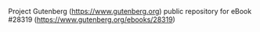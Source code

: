 Project Gutenberg (https://www.gutenberg.org) public repository for eBook #28319 (https://www.gutenberg.org/ebooks/28319)
